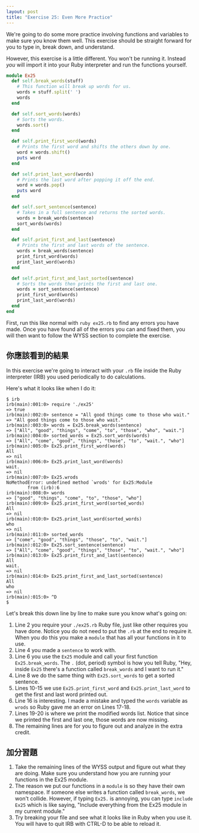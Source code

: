 ```yaml
---
layout: post
title: "Exercise 25: Even More Practice"
---
```


We're going to do some more practice involving functions and variables to make sure you know them well. This exercise should be straight forward for you to type in, break down, and understand.

However, this exercise is a little different. You won't be running it. Instead *you* will import it into your Ruby interpreter and run the functions yourself.

```ruby
module Ex25
  def self.break_words(stuff)
    # This function will break up words for us.
    words = stuff.split(' ')
    words
  end

  def self.sort_words(words)
    # Sorts the words.
    words.sort() 
  end

  def self.print_first_word(words)
    # Prints the first word and shifts the others down by one.
    word = words.shift()
    puts word
  end

  def self.print_last_word(words)
    # Prints the last word after popping it off the end.
    word = words.pop()
    puts word
  end

  def self.sort_sentence(sentence)
    # Takes in a full sentence and returns the sorted words.
    words = break_words(sentence)
    sort_words(words)
  end

  def self.print_first_and_last(sentence)
    # Prints the first and last words of the sentence.
    words = break_words(sentence)
    print_first_word(words)
    print_last_word(words)
  end

  def self.print_first_and_last_sorted(sentence)
    # Sorts the words then prints the first and last one.
    words = sort_sentence(sentence)
    print_first_word(words)
    print_last_word(words)
  end
end
```

First, run this like normal with `ruby ex25.rb` to find any errors you have made. Once you have found all of the errors you can and fixed them, you will then want to follow the WYSS section to complete the exercise.

## 你應該看到的結果

In this exercise we're going to interact with your `.rb` file inside the Ruby interpreter (IRB) you used periodically to do calculations.

Here's what it looks like when I do it:

    $ irb
    irb(main):001:0> require './ex25'
    => true
    irb(main):002:0> sentence = "All good things come to those who wait."
    => "All good things come to those who wait."
    irb(main):003:0> words = Ex25.break_words(sentence)
    => ["All", "good", "things", "come", "to", "those", "who", "wait."]
    irb(main):004:0> sorted_words = Ex25.sort_words(words)
    => ["All", "come", "good", "things", "those", "to", "wait.", "who"]
    irb(main):005:0> Ex25.print_first_word(words)
    All
    => nil
    irb(main):006:0> Ex25.print_last_word(words)
    wait.
    => nil
    irb(main):007:0> Ex25.wrods
    NoMethodError: undefined method `wrods' for Ex25:Module
            from (irb):6
    irb(main):008:0> words
    => ["good", "things", "come", "to", "those", "who"]
    irb(main):009:0> Ex25.print_first_word(sorted_words)
    All
    => nil
    irb(main):010:0> Ex25.print_last_word(sorted_words)
    who
    => nil
    irb(main):011:0> sorted_words
    => ["come", "good", "things", "those", "to", "wait."]
    irb(main):012:0> Ex25.sort_sentence(sentence)
    => ["All", "come", "good", "things", "those", "to", "wait.", "who"]
    irb(main):013:0> Ex25.print_first_and_last(sentence)
    All
    wait.
    => nil
    irb(main):014:0> Ex25.print_first_and_last_sorted(sentence)
    All
    who
    => nil
    irb(main):015:0> ^D
    $

Let's break this down line by line to make sure you know what's going on:

1. Line 2 you require your `./ex25.rb` Ruby file, just like other requires you have done. Notice you do not need to put the `.rb` at the end to require it. When you do this you make a `module` that has all your functions in it to use.
2. Line 4 you made a `sentence` to work with.
3. Line 6 you use the `Ex25` module and call your first function `Ex25.break_words`. The `.` (dot, period) symbol is how you tell Ruby, "Hey, inside `Ex25` there's a function called `break_words` and I want to run it."
4. Line 8 we do the same thing with `Ex25.sort_words` to get a sorted sentence.
5. Lines 10-15 we use `Ex25.print_first_word` and `Ex25.print_last_word` to get the first and last word printed out.
6. Line 16 is interesting. I made a mistake and typed the `words` variable as `wrods` so Ruby gave me an error on Lines 17-18.
7. Lines 19-20 is where we print the modified words list. Notice that since we printed the first and last one, those words are now missing.
8. The remaining lines are for you to figure out and analyze in the extra credit.

## 加分習題

1. Take the remaining lines of the WYSS output and figure out what they are doing. Make sure you understand how you are running your functions in the Ex25 module.
2. The reason we put our functions in a `module` is so they have their own namespace.  If someone else writes a function called `break_words`, we won't collide.  However, if typing `Ex25.` is annoying, you can type `include Ex25` which is like saying, "Include everything from the Ex25 module in my current module."
3. Try breaking your file and see what it looks like in Ruby when you use it. You will have to quit IRB with CTRL-D to be able to reload it.
